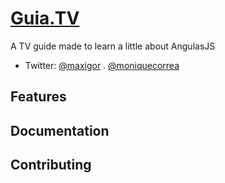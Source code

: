 # [Guia.TV](http://www.maxigor.com)

A TV guide made ​​to learn a little about AngulasJS

* Twitter: [@maxigor](http://twitter.com/maxigor) . [@moniquecorrea](http://twitter.com/nah__)




## Features


## Documentation


## Contributing
